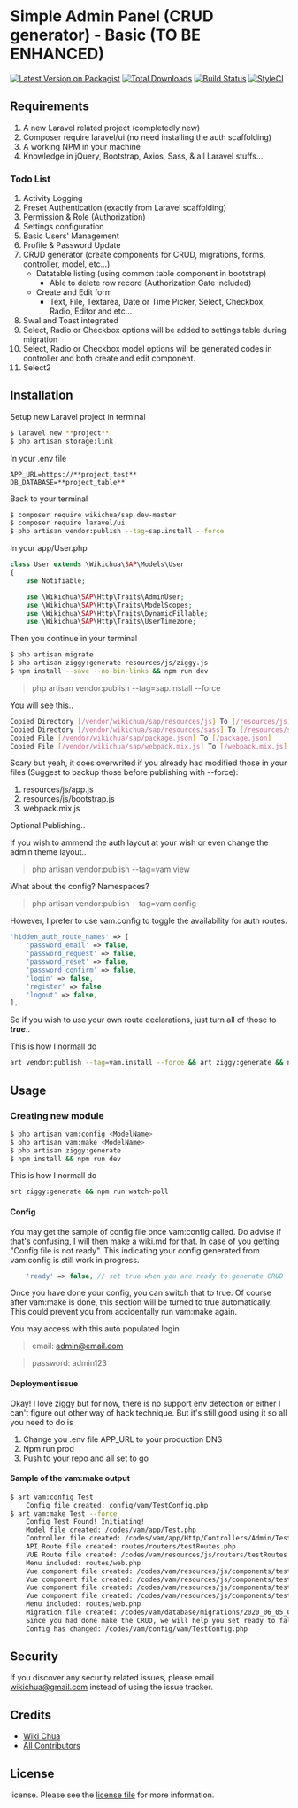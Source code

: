 # Simple Admin Panel (CRUD generator) - Basic (TO BE ENHANCED)

[![Latest Version on Packagist][ico-version]][link-packagist]
[![Total Downloads][ico-downloads]][link-downloads]
[![Build Status][ico-travis]][link-travis]
[![StyleCI][ico-styleci]][link-styleci]

## Requirements

1. A new Laravel related project (completedly new)
2. Composer require laravel/ui (no need installing the auth scaffolding)
3. A working NPM in your machine
4. Knowledge in jQuery, Bootstrap, Axios, Sass, & all Laravel stuffs...

### Todo List

1. Activity Logging
1. Preset Authentication (exactly from Laravel scaffolding)
1. Permission & Role (Authorization)
1. Settings configuration
1. Basic Users' Management
1. Profile & Password Update
1. CRUD generator (create components for CRUD, migrations, forms, controller, model, etc...)
    - Datatable listing (using common table component in bootstrap)
        - Able to delete row record (Authorization Gate included)
    - Create and Edit form
        - Text, File, Textarea, Date or Time Picker, Select, Checkbox, Radio, Editor and etc...
1. Swal and Toast integrated
1. Select, Radio or Checkbox options will be added to settings table during migration
1. Select, Radio or Checkbox model options will be generated codes in controller and both create and edit component.
1. Select2

## Installation

Setup new Laravel project in terminal

```bash
$ laravel new **project**
$ php artisan storage:link
```

In your .env file

```env
APP_URL=https://**project.test**
DB_DATABASE=**project_table**
```

Back to your terminal

```bash
$ composer require wikichua/sap dev-master
$ composer require laravel/ui
$ php artisan vendor:publish --tag=sap.install --force
```

In your app/User.php

```php
class User extends \Wikichua\SAP\Models\User
{
    use Notifiable;

    use \Wikichua\SAP\Http\Traits\AdminUser;
    use \Wikichua\SAP\Http\Traits\ModelScopes;
    use \Wikichua\SAP\Http\Traits\DynamicFillable;
    use \Wikichua\SAP\Http\Traits\UserTimezone;
```

Then you continue in your terminal

```bash
$ php artisan migrate
$ php artisan ziggy:generate resources/js/ziggy.js
$ npm install --save --no-bin-links && npm run dev
```

> php artisan vendor:publish --tag=sap.install --force

You will see this..

```bash
Copied Directory [/vendor/wikichua/sap/resources/js] To [/resources/js]
Copied Directory [/vendor/wikichua/sap/resources/sass] To [/resources/sass]
Copied File [/vendor/wikichua/sap/package.json] To [/package.json]
Copied File [/vendor/wikichua/sap/webpack.mix.js] To [/webpack.mix.js]
```

Scary but yeah, it does overwrited if you already had modified those in your files (Suggest to backup those before publishing with --force):

1. resources/js/app.js
1. resources/js/bootstrap.js
1. webpack.mix.js

Optional Publishing..

If you wish to ammend the auth layout at your wish or even change the admin theme layout..

> php artisan vendor:publish --tag=vam.view

What about the config? Namespaces?

> php artisan vendor:publish --tag=vam.config

However, I prefer to use vam.config to toggle the availability for auth routes.

```php
'hidden_auth_route_names' => [
    'password_email' => false,
    'password_request' => false,
    'password_reset' => false,
    'password_confirm' => false,
    'login' => false,
    'register' => false,
    'logout' => false,
],
```

So if you wish to use your own route declarations, just turn all of those to **_true_**..

This is how I normall do

```bash
art vendor:publish --tag=vam.install --force && art ziggy:generate && npm run watch-poll
```

## Usage

### Creating new module

```bash
$ php artisan vam:config <ModelName>
$ php artisan vam:make <ModelName>
$ php artisan ziggy:generate
$ npm install && npm run dev
```

This is how I normall do

```bash
art ziggy:generate && npm run watch-poll
```

#### Config

You may get the sample of config file once vam:config called.
Do advise if that's confusing, I will then make a wiki.md for that.
In case of you getting "Config file is not ready".
This indicating your config generated from vam:config is still work in progress.

```php
    'ready' => false, // set true when you are ready to generate CRUD
```

Once you have done your config, you can switch that to true. Of course after vam:make is done, this section will be turned to true automatically.
This could prevent you from accidentally run vam:make again.

You may access with this auto populated login

> email: admin@email.com

> password: admin123

#### Deployment issue

Okay! I love ziggy but for now, there is no support env detection or either I can't figure out other way of hack technique.
But it's still good using it so all you need to do is

1. Change you .env file APP_URL to your production DNS
1. Npm run prod
1. Push to your repo and all set to go

#### Sample of the vam:make output

```bash
$ art vam:config Test
    Config file created: config/vam/TestConfig.php
$ art vam:make Test --force
    Config Test Found! Initiating!
    Model file created: /codes/vam/app/Test.php
    Controller file created: /codes/vam/app/Http/Controllers/Admin/TestController.php
    API Route file created: routes/routers/testRoutes.php
    VUE Route file created: /codes/vam/resources/js/routers/testRoutes.js
    Menu included: routes/web.php
    Vue component file created: /codes/vam/resources/js/components/test/ListComponent.vue
    Vue component file created: /codes/vam/resources/js/components/test/CreateComponent.vue
    Vue component file created: /codes/vam/resources/js/components/test/EditComponent.vue
    Vue component file created: /codes/vam/resources/js/components/test/ShowComponent.vue
    Menu included: routes/web.php
    Migration file created: /codes/vam/database/migrations/2020_06_05_000000_VamTestTable.php
    Since you had done make the CRUD, we will help you set ready to false to prevent accidentally make after you have done all your changes in your flow!
    Config has changed: /codes/vam/config/vam/TestConfig.php
```

## Security

If you discover any security related issues, please email wikichua@gmail.com instead of using the issue tracker.

## Credits

-   [Wiki Chua][link-author]
-   [All Contributors][link-contributors]

## License

license. Please see the [license file](license.md) for more information.

[ico-version]: https://img.shields.io/packagist/v/wikichua/vam.svg?style=flat-square
[ico-downloads]: https://img.shields.io/packagist/dt/wikichua/vam.svg?style=flat-square
[ico-travis]: https://img.shields.io/travis/wikichua/vam/master.svg?style=flat-square
[ico-styleci]: https://styleci.io/repos/12345678/shield
[link-packagist]: https://packagist.org/packages/wikichua/vam
[link-downloads]: https://packagist.org/packages/wikichua/vam
[link-travis]: https://travis-ci.org/wikichua/vam
[link-styleci]: https://styleci.io/repos/12345678
[link-author]: https://github.com/wikichua
[link-contributors]: ../../contributors
